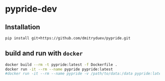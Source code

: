 # pypride-dev

## Installation

```bash
pip install git+https://github.com/dmitryduev/pypride.git
```

## build and run with `docker`

```bash
docker build --rm -t pypride:latest -f Dockerfile .
docker run -it --rm --name pypride pypride:latest
#docker run -it --rm --name pypride -v /path/to/data:/data pypride:latest
```